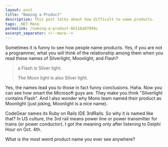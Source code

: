 ```yaml
---
layout: post
title: "Naming a Product"
description: This post talks about how difficult to name products.
tags: .NET Mono
permalink: /naming-a-product-66116a87099c
excerpt_separator: <!--more-->
---
```

Sometimes it is funny to see how people name products. Yes, if you are not a programmer, what you will think of the relationship among them when you read these names of Silverlight, Moonlight, and Flash?
<!--more-->

> a Flash is Silver light.
>
> The Moon light is also Silver light.

Yes, the names lead you to those in fact funny conclusions. Haha. Now you can see how smart the Microsoft guys are. They make you think "Silverlight contains Flash". And I also wonder why Mono team named their product as Moonlight (just joking, Moonlight is a nice name).

CodeGear names its Ruby on Rails IDE 3rdRails. So why it is named like that? In US culture, the 3rd rail means power line or power transmitter for trains (or power conductor). I got the meaning only after listening to Delphi Hour on Oct. 4th.

What is the most weird product name you ever see anywhere?
